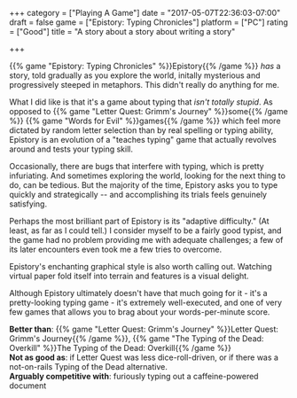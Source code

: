 +++
category = ["Playing A Game"]
date = "2017-05-07T22:36:03-07:00"
draft = false
game = ["Epistory: Typing Chronicles"]
platform = ["PC"]
rating = ["Good"]
title = "A story about a story about writing a story"

+++

{{% game "Epistory: Typing Chronicles" %}}Epistory{{% /game %}} <i>has</i> a story, told gradually as you explore the world, initally mysterious and progressively steeped in metaphors.  This didn't really do anything for me.

What I did like is that it's a game about typing that <i>isn't totally stupid</i>.  As opposed to {{% game "Letter Quest: Grimm's Journey" %}}some{{% /game %}} {{% game "Words for Evil" %}}games{{% /game %}} which feel more dictated by random letter selection than by real spelling or typing ability, Epistory is an evolution of a "teaches typing" game that actually revolves around and tests your typing skill.

Occasionally, there are bugs that interfere with typing, which is pretty infuriating.  And sometimes exploring the world, looking for the next thing to do, can be tedious.  But the majority of the time, Epistory asks you to type quickly and strategically -- and accomplishing its trials feels genuinely satisfying.

Perhaps the most brilliant part of Epistory is its "adaptive difficulty."  (At least, as far as I could tell.)  I consider myself to be a fairly good typist, and the game had no problem providing me with adequate challenges; a few of its later encounters even took me a few tries to overcome.

Epistory's enchanting graphical style is also worth calling out.  Watching virtual paper fold itself into terrain and features is a visual delight.

Although Epistory ultimately doesn't have that much going for it - it's a pretty-looking typing game - it's extremely well-executed, and one of very few games that allows you to brag about your words-per-minute score.

<b>Better than</b>: {{% game "Letter Quest: Grimm's Journey" %}}Letter Quest: Grimm's Journey{{% /game %}}, {{% game "The Typing of the Dead: Overkill" %}}The Typing of the Dead: Overkill{{% /game %}}  
<b>Not as good as</b>: if Letter Quest was less dice-roll-driven, or if there was a not-on-rails Typing of the Dead alternative.  
<b>Arguably competitive with</b>: furiously typing out a caffeine-powered document
